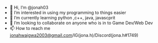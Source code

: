 - 👋 Hi, I’m @jonah03
- 👀 I’m interested in using my programming to things easier
- 🌱 I’m currently learning python ,c++, java, javascprit
- 💞️ I’m looking to collaborate on anyone who is in to Game Dev/Web Dev
- 📫 How to reach me jonahwaigwa2003@gmail.com/IG(jona.h)/Discord(jona.h#1749)

<!---
jonah03/jonah03 is a ✨ special ✨ repository because its `README.md` (this file) appears on your GitHub profile.
You can click the Preview link to take a look at your changes.
--->
